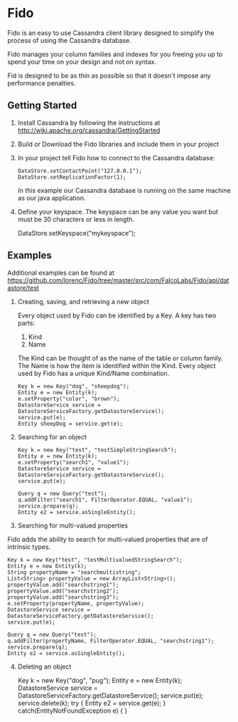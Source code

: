 Fido
====

Fido is an easy to use Cassandra client library designed to simplify the process of using the Cassandra database.

Fido manages your column families and indexes for you freeing you up to spend your time on your design and not on syntax.

Fid is designed to be as thin as possible so that it doesn't impose any performance penalties.

Getting Started
-------------------------

1.  Install Cassandra by following the instructions at http://wiki.apache.org/cassandra/GettingStarted

2.  Build or Download the Fido libraries and include them in your project

3.  In your project tell Fido how to connect to the Cassandra database:
		
		DataStore.setContactPoint("127.0.0.1");
		DataStore.setReplicationFactor(1);
	 
	In this example our Cassandra database is running on the same machine as our java application.

4.  Define your keyspace.  The keyspace can be any value you want but must be 30 characters or less in length.

	DataStore.setKeyspace("mykeyspace");
	
Examples
-------------------------

Additional examples can be found at https://github.com/lorenc/Fido/tree/master/src/com/FalcoLabs/Fido/api/datastore/test

1.  Creating, saving, and retrieving a new object

	Every object used by Fido can be identified by a Key.  A key has two parts:
	
	1.  Kind
	2.  Name
	
	The Kind can be thought of as the name of the table or column family.  The Name is how the item is identified within the Kind.  Every object used by Fido has a unique Kind/Name combination. 
	
		Key k = new Key("dog", "sheepdog");
		Entity e = new Entity(k);
		e.setProperty("color", "brown");
		DatastoreService service = DatastoreServiceFactory.getDatastoreService();
		service.put(e);
		Entity sheepDog = service.get(e);
	
2.  Searching for an object

		Key k = new Key("test", "testSimpleStringSearch");
		Entity e = new Entity(k);
		e.setProperty("search1", "value1");
		DatastoreService service = DatastoreServiceFactory.getDatastoreService();
		service.put(e);
		
		Query q = new Query("test");
		q.addFilter("search1", FilterOperator.EQUAL, "value1");
		service.prepare(q);
		Entity e2 = service.asSingleEntity();

3.  Searching for multi-valued properties

Fido adds the ability to search for multi-valued properties that are of intrinsic types.  

	Key k = new Key("test", "testMultivaluedStringSearch");
	Entity e = new Entity(k);
	String propertyName = "searchmultistring";
	List<String> propertyValue = new ArrayList<String>();
	propertyValue.add("searchstring1");
	propertyValue.add("searchstring2");
	propertyValue.add("searchstring3");
	e.setProperty(propertyName, propertyValue);
	DatastoreService service = DatastoreServiceFactory.getDatastoreService();
	service.put(e);
	
	Query q = new Query("test");
	q.addFilter(propertyName, FilterOperator.EQUAL, "searchstring1");
	service.prepare(q);
	Entity e2 = service.asSingleEntity();
			
4.  Deleting an object
			
	Key k = new Key("dog", "pug");
	Entity e = new Entity(k);
	DatastoreService service = DatastoreServiceFactory.getDatastoreService();
	service.put(e);
	service.delete(k);
	try {
		Entity e2 = service.get(e);
	} catch(EntityNotFoundException e) {
	}
			